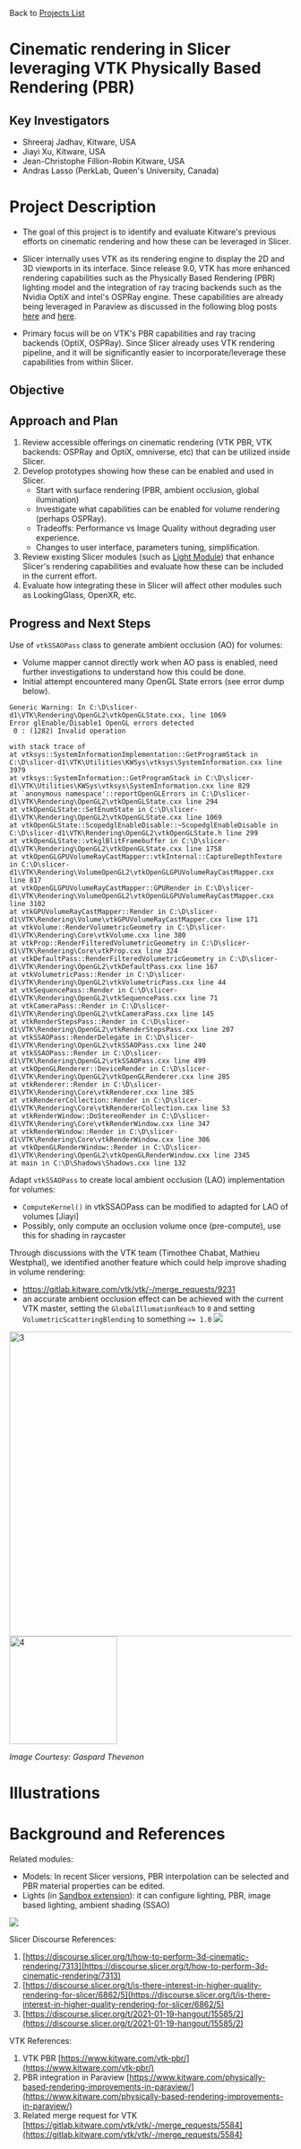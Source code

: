 Back to [Projects List](../../README.md#ProjectsList)

# Cinematic rendering in Slicer leveraging VTK Physically Based Rendering (PBR)

## Key Investigators

- Shreeraj Jadhav, Kitware, USA
- Jiayi Xu, Kitware, USA
- Jean-Christophe Fillion-Robin Kitware, USA
- Andras Lasso (PerkLab, Queen's University, Canada)

# Project Description

<!-- Add a short paragraph describing the project. -->
- The goal of this project is to identify and evaluate Kitware's previous efforts on cinematic rendering and how these can be leveraged in Slicer.
- Slicer internally uses VTK as its rendering engine to display the 2D and 3D viewports in its interface. Since release 9.0, VTK has more enhanced rendering capabilities such as the Physically Based Rendering (PBR) lighting model and the integration of ray tracing backends such as the Nvidia OptiX and intel's OSPRay engine. These capabilities are already being leveraged in Paraview as discussed in the following blog posts [here](https://www.kitware.com/vtk-pbr/) and [here](https://www.kitware.com/physically-based-rendering-improvements-in-paraview/).

- Primary focus will be on VTK's PBR capabilities and ray tracing backends (OptiX, OSPRay). Since Slicer already uses VTK rendering pipeline, and it will be significantly easier to incorporate/leverage these capabilities from within Slicer.


## Objective

<!-- Describe here WHAT you would like to achieve (what you will have as end result). -->



## Approach and Plan

<!-- Describe here HOW you would like to achieve the objectives stated above. -->
1. Review accessible offerings on cinematic rendering (VTK PBR, VTK backends: OSPRay and OptiX, omniverse, etc) that can be utilized inside Slicer.
2. Develop prototypes showing how these can be enabled and used in Slicer.
   - Start with surface rendering (PBR, ambient occlusion, global ilumination)
   - Investigate what capabilities can be enabled for volume rendering (perhaps OSPRay).
   - Tradeoffs: Performance vs Image Quality without degrading user experience.
   - Changes to user interface, parameters tuning, simplification.
3. Review existing Slicer modules (such as [Light Module](https://discourse.slicer.org/t/new-module-to-customize-lighting-in-3d-view/8804)) that enhance Slicer's rendering capabilities and evaluate how these can be included in the current effort.
4. Evaluate how integrating these in Slicer will affect other modules such as LookingGlass, OpenXR, etc.

## Progress and Next Steps

<!-- Update this section as you make progress, describing of what you have ACTUALLY DONE. If there are specific steps that you could not complete then you can describe them here, too. -->
Use of `vtkSSAOPass` class to generate ambient occlusion (AO) for volumes:
 - Volume mapper cannot directly work when AO pass is enabled, need further investigations to understand how this could be done.
 - Initial attempt encountered many OpenGL State errors (see error dump below).
 ```
 Generic Warning: In C:\D\slicer-d1\VTK\Rendering\OpenGL2\vtkOpenGLState.cxx, line 1069
Error glEnable/Disable1 OpenGL errors detected
  0 : (1282) Invalid operation

 with stack trace of
 at vtksys::SystemInformationImplementation::GetProgramStack in C:\D\slicer-d1\VTK\Utilities\KWSys\vtksys\SystemInformation.cxx line 3979
 at vtksys::SystemInformation::GetProgramStack in C:\D\slicer-d1\VTK\Utilities\KWSys\vtksys\SystemInformation.cxx line 829
 at `anonymous namespace'::reportOpenGLErrors in C:\D\slicer-d1\VTK\Rendering\OpenGL2\vtkOpenGLState.cxx line 294
 at vtkOpenGLState::SetEnumState in C:\D\slicer-d1\VTK\Rendering\OpenGL2\vtkOpenGLState.cxx line 1069
 at vtkOpenGLState::ScopedglEnableDisable::~ScopedglEnableDisable in C:\D\slicer-d1\VTK\Rendering\OpenGL2\vtkOpenGLState.h line 299
 at vtkOpenGLState::vtkglBlitFramebuffer in C:\D\slicer-d1\VTK\Rendering\OpenGL2\vtkOpenGLState.cxx line 1758
 at vtkOpenGLGPUVolumeRayCastMapper::vtkInternal::CaptureDepthTexture in C:\D\slicer-d1\VTK\Rendering\VolumeOpenGL2\vtkOpenGLGPUVolumeRayCastMapper.cxx line 817
 at vtkOpenGLGPUVolumeRayCastMapper::GPURender in C:\D\slicer-d1\VTK\Rendering\VolumeOpenGL2\vtkOpenGLGPUVolumeRayCastMapper.cxx line 3102
 at vtkGPUVolumeRayCastMapper::Render in C:\D\slicer-d1\VTK\Rendering\Volume\vtkGPUVolumeRayCastMapper.cxx line 171
 at vtkVolume::RenderVolumetricGeometry in C:\D\slicer-d1\VTK\Rendering\Core\vtkVolume.cxx line 380
 at vtkProp::RenderFilteredVolumetricGeometry in C:\D\slicer-d1\VTK\Rendering\Core\vtkProp.cxx line 324
 at vtkDefaultPass::RenderFilteredVolumetricGeometry in C:\D\slicer-d1\VTK\Rendering\OpenGL2\vtkDefaultPass.cxx line 167
 at vtkVolumetricPass::Render in C:\D\slicer-d1\VTK\Rendering\OpenGL2\vtkVolumetricPass.cxx line 44
 at vtkSequencePass::Render in C:\D\slicer-d1\VTK\Rendering\OpenGL2\vtkSequencePass.cxx line 71
 at vtkCameraPass::Render in C:\D\slicer-d1\VTK\Rendering\OpenGL2\vtkCameraPass.cxx line 145
 at vtkRenderStepsPass::Render in C:\D\slicer-d1\VTK\Rendering\OpenGL2\vtkRenderStepsPass.cxx line 207
 at vtkSSAOPass::RenderDelegate in C:\D\slicer-d1\VTK\Rendering\OpenGL2\vtkSSAOPass.cxx line 240
 at vtkSSAOPass::Render in C:\D\slicer-d1\VTK\Rendering\OpenGL2\vtkSSAOPass.cxx line 499
 at vtkOpenGLRenderer::DeviceRender in C:\D\slicer-d1\VTK\Rendering\OpenGL2\vtkOpenGLRenderer.cxx line 285
 at vtkRenderer::Render in C:\D\slicer-d1\VTK\Rendering\Core\vtkRenderer.cxx line 385
 at vtkRendererCollection::Render in C:\D\slicer-d1\VTK\Rendering\Core\vtkRendererCollection.cxx line 53
 at vtkRenderWindow::DoStereoRender in C:\D\slicer-d1\VTK\Rendering\Core\vtkRenderWindow.cxx line 347
 at vtkRenderWindow::Render in C:\D\slicer-d1\VTK\Rendering\Core\vtkRenderWindow.cxx line 306
 at vtkOpenGLRenderWindow::Render in C:\D\slicer-d1\VTK\Rendering\OpenGL2\vtkOpenGLRenderWindow.cxx line 2345
 at main in C:\D\Shadows\Shadows.cxx line 132
 ```

Adapt `vtkSSAOPass` to create local ambient occlusion (LAO) implementation for volumes:
 - `ComputeKernel()` in vtkSSAOPass can be modified to adapted for LAO of volumes [Jiayi]
 - Possibly, only compute an occlusion volume once (pre-compute), use this for shading in raycaster

Through discussions with the VTK team (Timothee Chabat, Mathieu Westphal), we identified another feature which could help improve shading in volume rendering:
 - https://gitlab.kitware.com/vtk/vtk/-/merge_requests/9231
 - an accurate ambient occlusion effect can be achieved with the current VTK master, setting the `GlobalIllumationReach` to `0` and setting `VolumetricScatteringBlending` to something `>= 1.0`
![](https://gitlab.kitware.com/vtk/vtk/uploads/397286f8f4fc59281174e51ad639fae7/demo_shadows.gif)
<img width="543" alt="3" src="https://user-images.githubusercontent.com/22624785/176828212-5e468e30-d3d3-4d24-aba3-65ef7927dc3a.png">

<img width="192" alt="4" src="https://user-images.githubusercontent.com/22624785/176828232-9755661b-a46b-4fcf-9050-d6acdbd0f5c7.png">

_Image Courtesy: Gaspard Thevenon_

# Illustrations

<!-- Add pictures and links to videos that demonstrate what has been accomplished.
![Description of picture](Example2.jpg)
![Some more images](Example2.jpg)
-->

# Background and References

Related modules:
- Models: In recent Slicer versions, PBR interpolation can be selected and PBR material properties can be edited.
- Lights (in [Sandbox extension](https://github.com/PerkLab/SlicerSandbox#lights)): it can configure lighting, PBR, image based lighting, ambient shading (SSAO)

![](https://camo.githubusercontent.com/69b7b0e1828a78bd1e19bacfec1d4ecb22a0070e035284ce75c30be60753cb8c/68747470733a2f2f617773312e646973636f757273652d63646e2e636f6d2f7374616e6461726431372f75706c6f6164732f736c696365722f6f7074696d697a65642f32582f642f643362626532316637636435393339346366396264303065366262353133626136666261333065305f325f31303335783632382e6a706567)

<!-- If you developed any software, include link to the source code repository. If possible, also add links to sample data, and to any relevant publications. -->
Slicer Discourse References:
1. [https://discourse.slicer.org/t/how-to-perform-3d-cinematic-rendering/7313](https://discourse.slicer.org/t/how-to-perform-3d-cinematic-rendering/7313)
1. [https://discourse.slicer.org/t/is-there-interest-in-higher-quality-rendering-for-slicer/6862/5](https://discourse.slicer.org/t/is-there-interest-in-higher-quality-rendering-for-slicer/6862/5)
1. [https://discourse.slicer.org/t/2021-01-19-hangout/15585/2](https://discourse.slicer.org/t/2021-01-19-hangout/15585/2)

VTK References:
1. VTK PBR [https://www.kitware.com/vtk-pbr/](https://www.kitware.com/vtk-pbr/)
1. PBR integration in Paraview [https://www.kitware.com/physically-based-rendering-improvements-in-paraview/](https://www.kitware.com/physically-based-rendering-improvements-in-paraview/) 
1. Related merge request for VTK [https://gitlab.kitware.com/vtk/vtk/-/merge_requests/5584](https://gitlab.kitware.com/vtk/vtk/-/merge_requests/5584)
